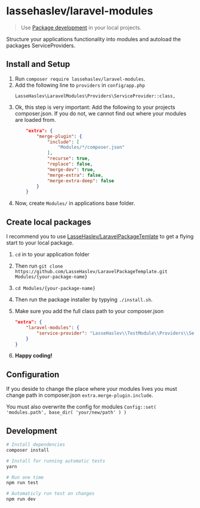 # lassehaslev/laravel-modules
> Use [Package development]( https://laravel.com/docs/5.3/packages ) in your local projects.

Structure your applications functionality into modules and autoload the packages ServiceProviders.

## Install and Setup
1)
    Run ```composer require lassehaslev/laravel-modules```.
2)
    Add the following line to ```providers``` in ```config/app.php``` 
    ```
    LasseHaslev\LaravelModules\Providers\ServiceProvider::class,
    ```
3)
    Ok, this step is very important: Add the following to your projects composer.json.
    If you do not, we cannot find out where your modules are loaded from. 
    ```json
        "extra": {
            "merge-plugin": {
                "include": [
                    "Modules/*/composer.json"
                ],
                "recurse": true,
                "replace": false,
                "merge-dev": true,
                "merge-extra": false,
                "merge-extra-deep": false
            }
        }
    ```
4)
    Now, create ```Modules/``` in applications base folder.

## Create local packages
I recommend you to use [LasseHaslev/LaravelPackageTemlate](https://github.com/LasseHaslev/LaravelPackageTemplate) to get a flying start to your local package.

1) ```cd``` in to your application folder
2) Then run 
    ```git clone https://github.com/LasseHaslev/LaravelPackageTemplate.git Modules/{your-package-name}```
3) ```cd Modules/{your-package-name}```

4) Then run the package installer by typying ```./install.sh```. 
5) Make sure you add the full class path to your composer.json
    ```json
    "extra": {
        "laravel-modules": {
            "service-provider": "LasseHaslev\\TestModule\\Providers\\ServiceProvider"
        }
    }
    ```
6) **Happy coding!**

## Configuration
If you deside to change the place where your modules lives you must change path in composer.json ```extra.merge-plugin.include```.

You must also overwrite the config for modules 
```Config::set( 'modules.path', base_dir( 'your/new/path' ) )```

## Development
``` bash
# Install dependencies
composer install

# Install for running automatic tests
yarn

# Run one time
npm run test

# Automaticly run test on changes
npm run dev
```
